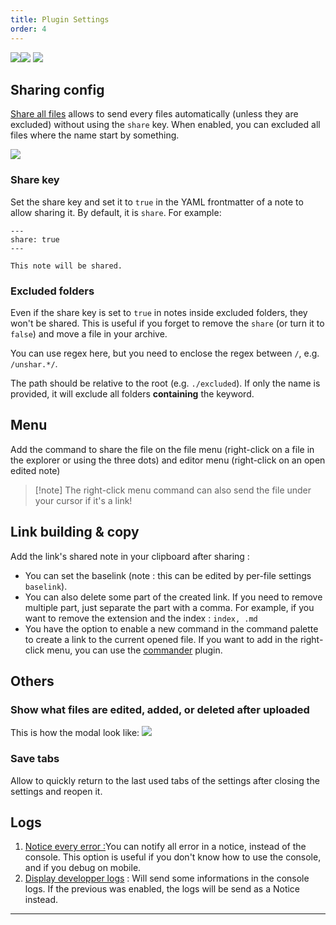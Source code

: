 ```yaml
---
title: Plugin Settings
order: 4
---
```


![](Plugin.png)![](Plugin-1.png)
![](Plugin-2.png)

## Sharing config

<u>Share all files</u> allows to send every files automatically (unless they are excluded) without using the `share` key.
When enabled, you can excluded all files where the name start by something.

![](Plugin_excluded.png)

### Share key

Set the share key and set it to `true` in the YAML frontmatter of a note to allow sharing it. By default, it is `share`. For example:

```
---
share: true
---

This note will be shared.

```

### Excluded folders

Even if the share key is set to `true` in notes inside excluded folders, they won't be shared. This is useful if you forget to remove the `share` (or turn it to `false`) and move a file in your archive.

You can use regex here, but you need to enclose the regex between `/`, e.g. `/unshar.*/`.

The path should be relative to the root (e.g. `./excluded`). If only the name is provided, it will exclude all folders **containing** the keyword.

## Menu

Add the command to share the file on the file menu (right-click on a file in the explorer or using the three dots) and editor menu (right-click on an open edited note)

> [!note] The right-click menu command can also send the file under your cursor if it's a link!

## Link building & copy

Add the link's shared note in your clipboard after sharing :
- You can set the baselink (note : this can be edited by per-file settings `baselink`).
- You can also delete some part of the created link. If you need to remove multiple part, just separate the part with a comma. For example, if you want to remove the extension and the index : `index, .md`
- You have the option to enable a new command in the command palette to create a link to the current opened file. If you want to add in the right-click menu, you can use the [commander](https://github.com/phibr0/obsidian-commander) plugin.

## Others

### Show what files are edited, added, or deleted after uploaded

This is how the modal look like:
![](https://i.imgur.com/qPqF1L6.png)

### Save tabs

Allow to quickly return to the last used tabs of the settings after closing the settings and reopen it.

## Logs

1. <u>Notice every error :</u>You can notify all error in a notice, instead of the console. This option is useful if you don't know how to use the console, and if you debug on mobile.
2. <u>Display developper logs</u> : Will send some informations in the console logs. If the previous was enabled, the logs will be send as a Notice instead.

---


